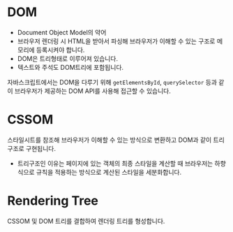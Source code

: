 # DOM

- Document Object Model의 약어
- 브라우저 렌더링 시 HTML을 받아서 파싱해 브라우저가 이해할 수 있는 구조로 메모리에 등록시켜야 합니다.
- DOM은 트리형태로 이루어져 있습니다.
- 텍스트와 주석도 DOM트리에 포함됩니다.

자바스크립트에서는 DOM을 다루기 위해 `getElementsById`, `querySelector` 등과 같이 브라우저가 제공하는 DOM API를 사용해 접근할 수 있습니다.

# CSSOM

스타일시트를 참조해 브라우저가 이해할 수 있는 방식으로 변환하고 DOM과 같이 트리 구조로 구현됩니다.

- 트리구조인 이유는 페이지에 있는 객체의 최종 스타일을 계산할 때 브라우저는 하향식으로 규칙을 적용하는 방식으로 계산된 스타일을 세분화합니다.

# Rendering Tree

CSSOM 및 DOM 트리를 결합하여 렌더링 트리를 형성합니다.
